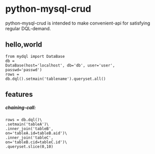 # python-mysql-crud
python-mysql-crud is intended to make convenient-api for satisfying regular DQL-demand.
## hello,world
<code>from mydql import DataBase</code><br>
<code>db = DataBase(host='localhost', db='db', user='user', passwd='passwd')</code><br>
<code>rows = db.dql().setmain('tablename').queryset.all()</code><br>
## features
##### chaining-call:
<code>rows = db.dql()\\</code><br>
<code>.setmain('tableA')\\</code><br>
<code>.inner_join('tableB', on='tableA.id=tableB.aid')\\</code><br>
<code>.inner_join('tableC', on='tableB.cid=tableC.id')\\</code><br>
<code>.queryset.slice(0,10)</code>
